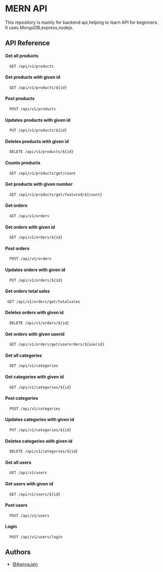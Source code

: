 
# MERN API

This repository is mainly for backend api,helping to learn API for beginners.
It uses MongoDB,express,nodejs.


## API Reference

#### Get all products

```http
  GET /api/v1/products
```
#### Get products with given id

```http
  GET /api/v1/products/${id}
```
#### Post products

```http
  POST /api/v1/products
```
#### Updates products with given id

```http
  PUT /api/v1/products/${id}
```
#### Deletes products with given id

```http
  DELETE /api/v1/products/${id}
```
#### Counts products

```http
  GET /api/v1/products/get/count
```
#### Get products with given number 

```http
  GET /api/v1/products/get/featured/${count}
```
#### Get orders

```http
  GET /api/v1/orders
```
#### Get orders with given id

```http
  GET /api/v1/orders/${id}
```
#### Post orders

```http
  POST /api/v1/orders
```
#### Updates orders with given id

```http
  PUT /api/v1/orders/${id}
```
#### Get orders total sales

```http
 GET /api/v1/orders/get/totalsales
```
#### Deletes orders with given id

```http
  DELETE /api/v1/orders/${id}
```
#### Get orders with given userid

```http
  GET /api/v1/orders/get/userorders/${userid}
```
#### Get all categories

```http
  GET /api/v1/categories
```
#### Get categories with given id

```http
  GET /api/v1/categories/${id}
```
#### Post categories

```http
  POST /api/v1/categories
```
#### Updates categories with given id

```http
  PUT /api/v1/categories/${id}
```
#### Deletes categories with given id

```http
  DELETE /api/v1/categories/${id}
```
#### Get all users

```http
  GET /api/v1/users
```
#### Get users with given id

```http
  GET /api/v1/users/${id}
```
#### Post users

```http
  POST /api/v1/users
```
#### Login

```http
  POST /api/v1/users/login
```

## Authors

- [@AanyaJain](https://github.com/AanyaJain2000)

  
